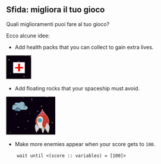## Sfida: migliora il tuo gioco

Quali miglioramenti puoi fare al tuo gioco?

Ecco alcune idee:

+ Add health packs that you can collect to gain extra lives.

![screenshot](images/invaders-aid.png)

+ Add floating rocks that your spaceship must avoid.

![screenshot](images/invaders-rocks.png)

+ Make more enemies appear when your score gets to `100`.

```blocks3
    wait until <(score :: variables) = [100]>
```